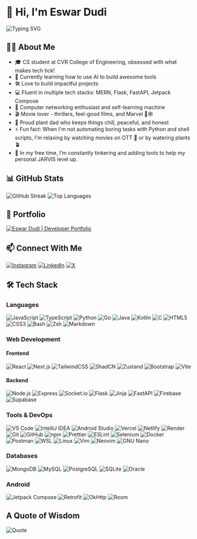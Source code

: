 # 👋 Hi, I'm Eswar Dudi

![Typing SVG](https://readme-typing-svg.demolab.com?font=Fira+Code&pause=1000&color=2E96FF&center=true&vCenter=true&width=435&lines=Computer+Science+Student;Full-Stack+Developer;ML+%7C+Systems+Enthusiast;Android+Developer;Aspiring+Software+Engineer)

## 👨‍💻 About Me

- 🎓 CS student at CVR College of Engineering, obsessed with what makes tech tick!
- 🤖 Currently learning how to use AI to build awesome tools
- 🛠️ Love to build impactful projects
- 💻 Fluent in multiple tech stacks: MERN, Flask, FastAPI, Jetpack Compose
- 🔌 Computer networking enthusiast and self-learning machine
- 🎬 Movie lover - thrillers, feel-good films, and Marvel 🤖🕸️
- 🌱 Proud plant dad who keeps things chill, peaceful, and honest
- ⚡ Fun fact: When I'm not automating boring tasks with Python and shell scripts, I'm relaxing by watching movies on OTT 🍿 or by watering plants 🪴
- 🧰 In my free time, I’m constantly tinkering and adding tools to help my personal JARVIS level up.

## 📊 GitHub Stats

![GitHub Streak](https://git-hub-streak-stats.vercel.app?user=eswar-7116&theme=tokyonight&hide_border=true) ![Top Languages](https://github-readme-stats.vercel.app/api/top-langs/?username=eswar-7116&layout=compact&theme=tokyonight&hide_border=true)

## 👤 Portfolio

[![Eswar Dudi | Developer Portfolio](https://img.shields.io/badge/My%20Developer%20Portfolio-1E88E5?style=for-the-badge&logo=questdb&logoColor=white)](https://eswardudi.vercel.app)

## 📫 Connect With Me

[![Instagram](https://img.shields.io/badge/Instagram-E4405F?style=for-the-badge&logo=instagram&logoColor=white)](https://instagram.com/whoiseswar)
[![LinkedIn](https://img.shields.io/badge/LinkedIn-0A66C2?style=for-the-badge&logo=linkedin&logoColor=white)](https://linkedin.com/in/eswar-dudi)
[![X](https://img.shields.io/badge/X-000000?style=for-the-badge&logo=x&logoColor=white)](https://twitter.com/eswardudi)

## 🛠️ Tech Stack

### Languages

![JavaScript](https://img.shields.io/badge/JavaScript-F7DF1E?style=for-the-badge&logo=javascript&logoColor=black) ![TypeScript](https://img.shields.io/badge/TypeScript-3178C6?style=for-the-badge&logo=typescript&logoColor=white) ![Python](https://img.shields.io/badge/Python-3776AB?style=for-the-badge&logo=python&logoColor=white) ![Go](https://img.shields.io/badge/Go-00ADD8?style=for-the-badge&logo=go&logoColor=white) ![Java](https://img.shields.io/badge/Java-ED8B00?style=for-the-badge&logo=openjdk&logoColor=white) ![Kotlin](https://img.shields.io/badge/Kotlin-7F52FF?style=for-the-badge&logo=kotlin&logoColor=white) ![C](https://img.shields.io/badge/C-00599C?style=for-the-badge&logo=c&logoColor=white) ![HTML5](https://img.shields.io/badge/HTML5-E34F26?style=for-the-badge&logo=html5&logoColor=white) ![CSS3](https://img.shields.io/badge/CSS3-1572B6?style=for-the-badge&logo=css3&logoColor=white) ![Bash](https://img.shields.io/badge/Bash-4EAA25?style=for-the-badge&logo=gnubash&logoColor=white) ![Zsh](https://img.shields.io/badge/Zsh-3E4B4D?style=for-the-badge&logo=gnu-bash&logoColor=white) ![Markdown](https://img.shields.io/badge/Markdown-000000?style=for-the-badge&logo=markdown&logoColor=white)

### Web Development

#### Frontend
![React](https://img.shields.io/badge/React-61DAFB?style=for-the-badge&logo=react&logoColor=black) ![Next.js](https://img.shields.io/badge/Next.js-000000?style=for-the-badge&logo=nextdotjs&logoColor=white) ![TailwindCSS](https://img.shields.io/badge/TailwindCSS-06B6D4?style=for-the-badge&logo=tailwindcss&logoColor=white) ![ShadCN](https://img.shields.io/badge/ShadCN-000000?style=for-the-badge&logo=tailwindcss&logoColor=white) ![Zustand](https://img.shields.io/badge/Zustand-482D40?style=for-the-badge&logo=react&logoColor=white) ![Bootstrap](https://img.shields.io/badge/Bootstrap-7952B3?style=for-the-badge&logo=bootstrap&logoColor=white) ![Vite](https://img.shields.io/badge/Vite-646CFF?style=for-the-badge&logo=vite&logoColor=white)

#### Backend
![Node.js](https://img.shields.io/badge/Node.js-339933?style=for-the-badge&logo=nodedotjs&logoColor=white) ![Express](https://img.shields.io/badge/Express-000000?style=for-the-badge&logo=express&logoColor=white) ![Socket.io](https://img.shields.io/badge/Socket.io-010101?style=for-the-badge&logo=socket.io&logoColor=white) ![Flask](https://img.shields.io/badge/Flask-000000?style=for-the-badge&logo=flask&logoColor=white) ![Jinja](https://img.shields.io/badge/Jinja-B41717?style=for-the-badge&logo=jinja&logoColor=white) ![FastAPI](https://img.shields.io/badge/FastAPI-009688?style=for-the-badge&logo=fastapi&logoColor=white) ![Firebase](https://img.shields.io/badge/Firebase-FFCA28?style=for-the-badge&logo=firebase&logoColor=black) ![Supabase](https://img.shields.io/badge/Supabase-3ECF8E?style=for-the-badge&logo=supabase&logoColor=black)

### Tools & DevOps

![VS Code](https://img.shields.io/badge/VS%20Code-007ACC?style=for-the-badge&logo=visualstudiocode&logoColor=white) ![IntelliJ IDEA](https://img.shields.io/badge/IntelliJ-000000?style=for-the-badge&logo=intellijidea&logoColor=white) ![Android Studio](https://img.shields.io/badge/Android%20Studio-3DDC84?style=for-the-badge&logo=androidstudio&logoColor=white) ![Vercel](https://img.shields.io/badge/Vercel-000000?style=for-the-badge&logo=vercel&logoColor=white) ![Netlify](https://img.shields.io/badge/Netlify-00C7B7?style=for-the-badge&logo=netlify&logoColor=white
) ![Render](https://img.shields.io/badge/Render-46E3B7?style=for-the-badge&logo=render&logoColor=black) ![Git](https://img.shields.io/badge/Git-F05032?style=for-the-badge&logo=git&logoColor=white) ![GitHub](https://img.shields.io/badge/GitHub-181717?style=for-the-badge&logo=github&logoColor=white) ![npm](https://img.shields.io/badge/npm-CB3837?style=for-the-badge&logo=npm&logoColor=white) ![Prettier](https://img.shields.io/badge/Prettier-F7B93E?style=for-the-badge&logo=prettier&logoColor=black) ![ESLint](https://img.shields.io/badge/ESLint-4B32C3?style=for-the-badge&logo=eslint&logoColor=white) ![Selenium](https://img.shields.io/badge/Selenium-43B02A?style=for-the-badge&logo=selenium&logoColor=white) ![Docker](https://img.shields.io/badge/Docker-2496ED?style=for-the-badge&logo=docker&logoColor=white) ![Postman](https://img.shields.io/badge/Postman-FF6C37?style=for-the-badge&logo=postman&logoColor=white) ![WSL](https://img.shields.io/badge/WSL-0078D6?style=for-the-badge&logo=Linux&logoColor=white) ![Linux](https://img.shields.io/badge/Linux-FCC624?style=for-the-badge&logo=linux&logoColor=black) ![Vim](https://img.shields.io/badge/Vim-019733?style=for-the-badge&logo=vim&logoColor=white) ![Neovim](https://img.shields.io/badge/Neovim-57A143?style=for-the-badge&logo=neovim&logoColor=white) ![GNU Nano](https://img.shields.io/badge/Nano-4EAA25?style=for-the-badge&logo=gnubash&logoColor=white)

### Databases

![MongoDB](https://img.shields.io/badge/MongoDB-47A248?style=for-the-badge&logo=mongodb&logoColor=white) ![MySQL](https://img.shields.io/badge/MySQL-4479A1?style=for-the-badge&logo=mysql&logoColor=white) ![PostgreSQL](https://img.shields.io/badge/PostgreSQL-4169E1?style=for-the-badge&logo=postgresql&logoColor=white) ![SQLite](https://img.shields.io/badge/SQLite-003B57?style=for-the-badge&logo=sqlite&logoColor=white) ![Oracle](https://custom-icon-badges.demolab.com/badge/Oracle-F80000?logo=oracle&logoColor=fff&style=for-the-badge)

### Android

![Jetpack Compose](https://img.shields.io/badge/Jetpack_Compose-4285F4?style=for-the-badge&logo=android&logoColor=white) ![Retrofit](https://img.shields.io/badge/Retrofit-FF8A00?style=for-the-badge&logo=android&logoColor=white) ![OkHttp](https://img.shields.io/badge/OkHttp-3E4348?style=for-the-badge&logo=android&logoColor=white) ![Room](https://img.shields.io/badge/Room-FF6F00?style=for-the-badge&logo=android&logoColor=white)

## A Quote of Wisdom

![Quote](https://quotes-github-readme.vercel.app/api?type=horizontal&theme=tokyonight)
